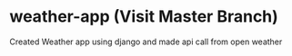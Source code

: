 # weather-app (Visit Master Branch)
Created Weather app using django and made api call from open weather
